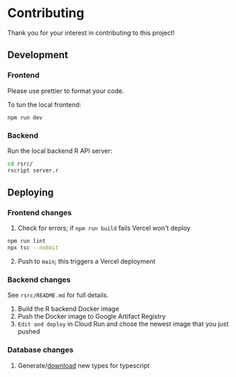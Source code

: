 # Contributing

Thank you for your interest in contributing to this project!

## Development

### Frontend

Please use prettier to format your code.

To tun the local frontend:

```
npm run dev
```

### Backend

Run the local backend R API server:

```bash
cd rsrc/
rscript server.r
```

## Deploying

### Frontend changes

1. Check for errors; if `npm run build` fails Vercel won't deploy

```bash
npm run lint
npx tsc --noEmit
```

2. Push to `main`; this triggers a Vercel deployment

### Backend changes

See `rsrc/README.md` for full details.

1. Build the R backend Docker image
2. Push the Docker image to Google Artifact Registry
3. `Edit and deploy` in Cloud Run and chose the newest image that you just pushed

### Database changes

1. Generate/[download](https://supabase.com/docs/guides/api/rest/generating-types) new types for typescript
